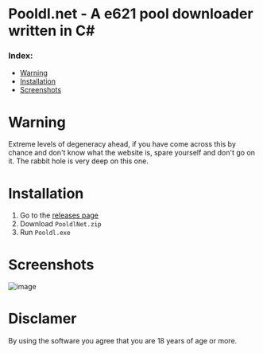 # Pooldl.net - A e621 pool downloader written in C#


### Index:
- [Warning](#warning)
- [Installation](#installation)
- [Screenshots](#screenshots)

# Warning
Extreme levels of degeneracy ahead, if you have come across this by chance and don't know what the website is, spare yourself and don't go on it. The rabbit hole is very deep on this one.

# Installation

1. Go to the [releases page](https://github.com/Vilagamer999/Pooldl.net/releases)
2. Download `PooldlNet.zip`
3. Run `Pooldl.exe`

# Screenshots
![image](https://user-images.githubusercontent.com/30276916/219872664-8e2a13a1-68ba-424a-8f20-55843f24e814.png)

# Disclamer
By using the software you agree that you are 18 years of age or more.
